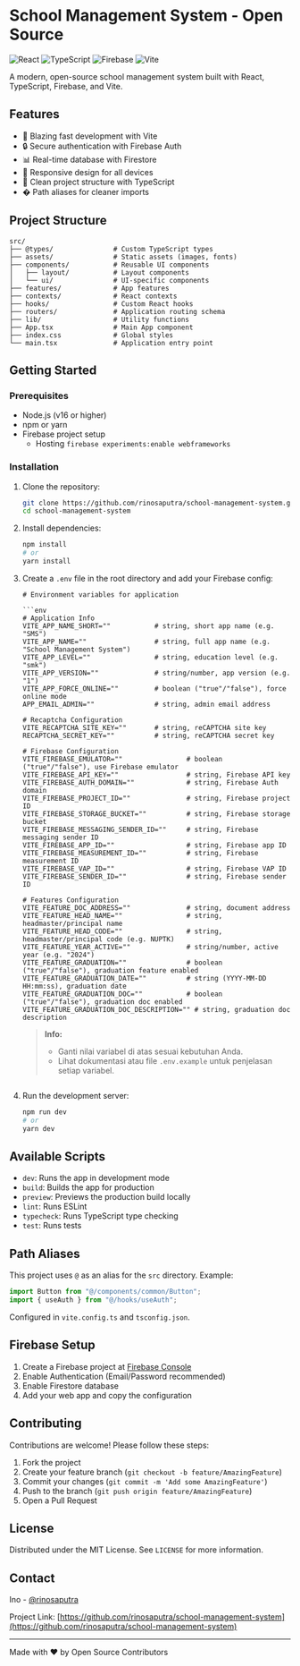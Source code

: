 # School Management System - Open Source

![React](https://img.shields.io/badge/React-18.2-blue)
![TypeScript](https://img.shields.io/badge/TypeScript-5.0-blue)
![Firebase](https://img.shields.io/badge/Firebase-9.0-orange)
![Vite](https://img.shields.io/badge/Vite-4.0-purple)

A modern, open-source school management system built with React, TypeScript, Firebase, and Vite.

## Features

- 🚀 Blazing fast development with Vite
- 🔒 Secure authentication with Firebase Auth
- 📊 Real-time database with Firestore
- 📱 Responsive design for all devices
- 📁 Clean project structure with TypeScript
- � Path aliases for cleaner imports

## Project Structure

```
src/
├── @types/               # Custom TypeScript types
├── assets/               # Static assets (images, fonts)
├── components/           # Reusable UI components
│   ├── layout/           # Layout components
│   └── ui/               # UI-specific components
├── features/             # App features
├── contexts/             # React contexts
├── hooks/                # Custom React hooks
├── routers/              # Application routing schema
├── lib/                  # Utility functions
├── App.tsx               # Main App component
├── index.css             # Global styles
└── main.tsx              # Application entry point
```

## Getting Started

### Prerequisites

- Node.js (v16 or higher)
- npm or yarn
- Firebase project setup
  - Hosting `firebase experiments:enable webframeworks`

### Installation

1. Clone the repository:

   ```bash
   git clone https://github.com/rinosaputra/school-management-system.git
   cd school-management-system
   ```

2. Install dependencies:

   ```bash
   npm install
   # or
   yarn install
   ```

3. Create a `.env` file in the root directory and add your Firebase config:

   ```env
   # Environment variables for application

   ```env
   # Application Info
   VITE_APP_NAME_SHORT=""           # string, short app name (e.g. "SMS")
   VITE_APP_NAME=""                 # string, full app name (e.g. "School Management System")
   VITE_APP_LEVEL=""                # string, education level (e.g. "smk")
   VITE_APP_VERSION=""              # string/number, app version (e.g. "1")
   VITE_APP_FORCE_ONLINE=""         # boolean ("true"/"false"), force online mode
   APP_EMAIL_ADMIN=""               # string, admin email address

   # Recaptcha Configuration
   VITE_RECAPTCHA_SITE_KEY=""       # string, reCAPTCHA site key
   RECAPTCHA_SECRET_KEY=""          # string, reCAPTCHA secret key

   # Firebase Configuration
   VITE_FIREBASE_EMULATOR=""                # boolean ("true"/"false"), use Firebase emulator
   VITE_FIREBASE_API_KEY=""                 # string, Firebase API key
   VITE_FIREBASE_AUTH_DOMAIN=""             # string, Firebase Auth domain
   VITE_FIREBASE_PROJECT_ID=""              # string, Firebase project ID
   VITE_FIREBASE_STORAGE_BUCKET=""          # string, Firebase storage bucket
   VITE_FIREBASE_MESSAGING_SENDER_ID=""     # string, Firebase messaging sender ID
   VITE_FIREBASE_APP_ID=""                  # string, Firebase app ID
   VITE_FIREBASE_MEASUREMENT_ID=""          # string, Firebase measurement ID
   VITE_FIREBASE_VAP_ID=""                  # string, Firebase VAP ID
   VITE_FIREBASE_SENDER_ID=""               # string, Firebase sender ID

   # Features Configuration
   VITE_FEATURE_DOC_ADDRESS=""              # string, document address
   VITE_FEATURE_HEAD_NAME=""                # string, headmaster/principal name
   VITE_FEATURE_HEAD_CODE=""                # string, headmaster/principal code (e.g. NUPTK)
   VITE_FEATURE_YEAR_ACTIVE=""              # string/number, active year (e.g. "2024")
   VITE_FEATURE_GRADUATION=""               # boolean ("true"/"false"), graduation feature enabled
   VITE_FEATURE_GRADUATION_DATE=""          # string (YYYY-MM-DD HH:mm:ss), graduation date
   VITE_FEATURE_GRADUATION_DOC=""           # boolean ("true"/"false"), graduation doc enabled
   VITE_FEATURE_GRADUATION_DOC_DESCRIPTION="" # string, graduation doc description
   ```

   > **Info:**  
   > - Ganti nilai variabel di atas sesuai kebutuhan Anda.  
   > - Lihat dokumentasi atau file `.env.example` untuk penjelasan setiap variabel.
   ```

4. Run the development server:
   ```bash
   npm run dev
   # or
   yarn dev
   ```

## Available Scripts

- `dev`: Runs the app in development mode
- `build`: Builds the app for production
- `preview`: Previews the production build locally
- `lint`: Runs ESLint
- `typecheck`: Runs TypeScript type checking
- `test`: Runs tests

## Path Aliases

This project uses `@` as an alias for the `src` directory. Example:

```typescript
import Button from "@/components/common/Button";
import { useAuth } from "@/hooks/useAuth";
```

Configured in `vite.config.ts` and `tsconfig.json`.

## Firebase Setup

1. Create a Firebase project at [Firebase Console](https://console.firebase.google.com/)
2. Enable Authentication (Email/Password recommended)
3. Enable Firestore database
4. Add your web app and copy the configuration

## Contributing

Contributions are welcome! Please follow these steps:

1. Fork the project
2. Create your feature branch (`git checkout -b feature/AmazingFeature`)
3. Commit your changes (`git commit -m 'Add some AmazingFeature'`)
4. Push to the branch (`git push origin feature/AmazingFeature`)
5. Open a Pull Request

## License

Distributed under the MIT License. See `LICENSE` for more information.

## Contact

Ino - [@rinosaputra](https://x.com/RinoSaputraAS)

Project Link: [https://github.com/rinosaputra/school-management-system](https://github.com/rinosaputra/school-management-system)

---

Made with ❤️ by Open Source Contributors
